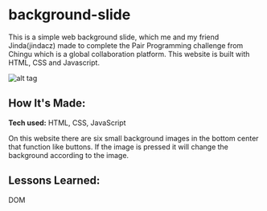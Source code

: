# background-slide
This is a simple web background slide, which me and my friend Jinda(jindacz) made to complete the Pair Programming challenge from Chingu which is a global collaboration platform. This website is built with HTML, CSS and Javascript.


![alt tag](https://github.com/jindacz/background-slide/blob/main/image/preview.jpg)

## How It's Made:

**Tech used:** HTML, CSS, JavaScript

On this website there are six small background images in the bottom center that function like buttons. If the image is pressed it will change the background according to the image.


## Lessons Learned:

DOM


